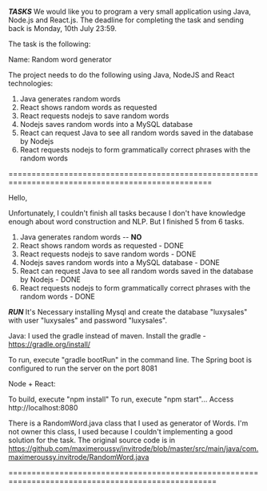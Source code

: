 ***TASKS***
We would like you to program a very small application using Java, Node.js and React.js. The deadline for completing the task and sending back is Monday, 10th July 23:59.

The task is the following:

Name: Random word generator

The project needs to do the following using Java, NodeJS and React technologies:

1) Java generates random words
2) React shows random words as requested
3) React requests nodejs to save random words
4) Nodejs saves random words into a MySQL database
5) React can request Java to see all random words saved in the database by Nodejs
6) React requests nodejs to form grammatically correct phrases with the random words



==================================================================================================

Hello,

Unfortunately, I couldn't finish all tasks because I don't have knowledge enough about word construction and NLP.
But I finished 5 from 6 tasks.

1) Java generates random words -- **NO**
2) React shows random words as requested - DONE
3) React requests nodejs to save random words - DONE
4) Nodejs saves random words into a MySQL database - DONE
5) React can request Java to see all random words saved in the database by Nodejs - DONE
6) React requests nodejs to form grammatically correct phrases with the random words - DONE

***RUN***
It's Necessary installing Mysql and create the database "luxysales" with user "luxysales" and password "luxysales".

Java:
I used the gradle instead of maven.
Install the gradle  - https://gradle.org/install/

To run, execute "gradle bootRun" in the command line.
The Spring boot is configured to run the server on the port 8081

Node + React:

To build, execute "npm install"
To run, execute "npm start"...
Access http://localhost:8080


There is a RandomWord.java class that I used as generator of Words. 
I'm not owner this class, I used because I couldn't implementing a good solution for the task.
The original source code is in https://github.com/maximeroussy/invitrode/blob/master/src/main/java/com.maximeroussy.invitrode/RandomWord.java


===================================================================================================
